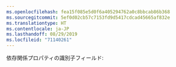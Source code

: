 ```yaml
---
ms.openlocfilehash: fea15f085e5d0f6a405294762a0c8bbcab86b368
ms.sourcegitcommit: 5ef0d02cb57c7153fd9d5417cdcad45665af832e
ms.translationtype: HT
ms.contentlocale: ja-JP
ms.lasthandoff: 08/29/2019
ms.locfileid: "71140261"
---
```

依存関係プロパティの識別子フィールド: